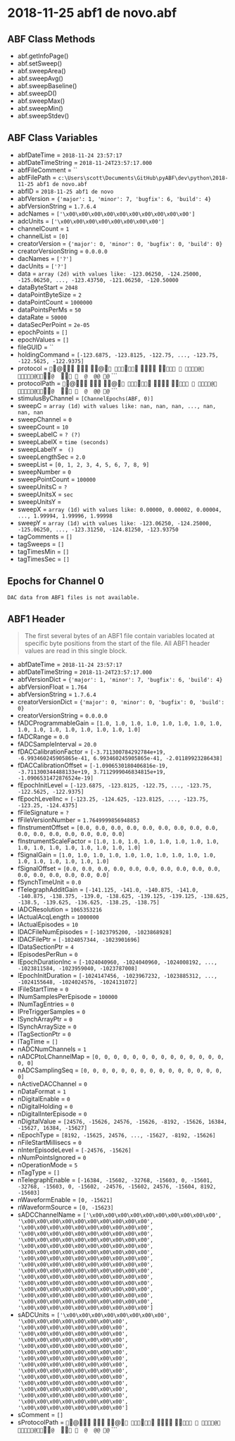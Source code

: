 # 2018-11-25 abf1 de novo.abf

## ABF Class Methods

* abf.getInfoPage()
* abf.setSweep()
* abf.sweepArea()
* abf.sweepAvg()
* abf.sweepBaseline()
* abf.sweepD()
* abf.sweepMax()
* abf.sweepMin()
* abf.sweepStdev()

## ABF Class Variables

* abfDateTime = `2018-11-24 23:57:17`
* abfDateTimeString = `2018-11-24T23:57:17.000`
* abfFileComment = ``
* abfFilePath = `c:\Users\scott\Documents\GitHub\pyABF\dev\python\2018-11-25 abf1 de novo.abf`
* abfID = `2018-11-25 abf1 de novo`
* abfVersion = `{'major': 1, 'minor': 7, 'bugfix': 6, 'build': 4}`
* abfVersionString = `1.7.6.4`
* adcNames = `['\x00\x00\x00\x00\x00\x00\x00\x00\x00\x00']`
* adcUnits = `['\x00\x00\x00\x00\x00\x00\x00\x00']`
* channelCount = `1`
* channelList = `[0]`
* creatorVersion = `{'major': 0, 'minor': 0, 'bugfix': 0, 'build': 0}`
* creatorVersionString = `0.0.0.0`
* dacNames = `['?']`
* dacUnits = `['?']`
* data = `array (2d) with values like: -123.06250, -124.25000, -125.06250, ..., -123.43750, -121.06250, -120.50000`
* dataByteStart = `2048`
* dataPointByteSize = `2`
* dataPointCount = `1000000`
* dataPointsPerMs = `50`
* dataRate = `50000`
* dataSecPerPoint = `2e-05`
* epochPoints = `[]`
* epochValues = `[]`
* fileGUID = ``
* holdingCommand = `[-123.6875, -123.8125, -122.75, ..., -123.75, -122.5625, -122.9375]`
* protocol = ` ` @           @ `      ` `    `          `           @         @   `            `    @                 `     `                        @         @  @      @      `      `    ``
* protocolPath = ` ` @           @ `      ` `    `          `           @         @   `            `    @                 `     `                        @         @  @      @      `      `    ``
* stimulusByChannel = `[ChannelEpochs(ABF, 0)]`
* sweepC = `array (1d) with values like: nan, nan, nan, ..., nan, nan, nan`
* sweepChannel = `0`
* sweepCount = `10`
* sweepLabelC = `? (?)`
* sweepLabelX = `time (seconds)`
* sweepLabelY = `           (        )`
* sweepLengthSec = `2.0`
* sweepList = `[0, 1, 2, 3, 4, 5, 6, 7, 8, 9]`
* sweepNumber = `0`
* sweepPointCount = `100000`
* sweepUnitsC = `?`
* sweepUnitsX = `sec`
* sweepUnitsY = `        `
* sweepX = `array (1d) with values like: 0.00000, 0.00002, 0.00004, ..., 1.99994, 1.99996, 1.99998`
* sweepY = `array (1d) with values like: -123.06250, -124.25000, -125.06250, ..., -123.31250, -124.81250, -123.93750`
* tagComments = `[]`
* tagSweeps = `[]`
* tagTimesMin = `[]`
* tagTimesSec = `[]`

## Epochs for Channel 0


```
DAC data from ABF1 files is not available.
```

## ABF1 Header

> The first several bytes of an ABF1 file contain variables     located at specific byte positions from the start of the file.     All ABF1 header values are read in this single block. 

* abfDateTime = `2018-11-24 23:57:17`
* abfDateTimeString = `2018-11-24T23:57:17.000`
* abfVersionDict = `{'major': 1, 'minor': 7, 'bugfix': 6, 'build': 4}`
* abfVersionFloat = `1.764`
* abfVersionString = `1.7.6.4`
* creatorVersionDict = `{'major': 0, 'minor': 0, 'bugfix': 0, 'build': 0}`
* creatorVersionString = `0.0.0.0`
* fADCProgrammableGain = `[1.0, 1.0, 1.0, 1.0, 1.0, 1.0, 1.0, 1.0, 1.0, 1.0, 1.0, 1.0, 1.0, 1.0, 1.0, 1.0]`
* fADCRange = `0.0`
* fADCSampleInterval = `20.0`
* fDACCalibrationFactor = `[-3.711300784292784e+19, -6.993460245905865e-41, 6.993460245905865e-41, -2.01189923286438]`
* fDACCalibrationOffset = `[-1.0906530180406816e-19, -3.711300344488133e+19, 3.7112999046834815e+19, -1.0906531472876524e-19]`
* fEpochInitLevel = `[-123.6875, -123.8125, -122.75, ..., -123.75, -122.5625, -122.9375]`
* fEpochLevelInc = `[-123.25, -124.625, -123.8125, ..., -123.75, -123.25, -124.4375]`
* fFileSignature = `?`
* fFileVersionNumber = `1.7649999856948853`
* fInstrumentOffset = `[0.0, 0.0, 0.0, 0.0, 0.0, 0.0, 0.0, 0.0, 0.0, 0.0, 0.0, 0.0, 0.0, 0.0, 0.0, 0.0]`
* fInstrumentScaleFactor = `[1.0, 1.0, 1.0, 1.0, 1.0, 1.0, 1.0, 1.0, 1.0, 1.0, 1.0, 1.0, 1.0, 1.0, 1.0, 1.0]`
* fSignalGain = `[1.0, 1.0, 1.0, 1.0, 1.0, 1.0, 1.0, 1.0, 1.0, 1.0, 1.0, 1.0, 1.0, 1.0, 1.0, 1.0]`
* fSignalOffset = `[0.0, 0.0, 0.0, 0.0, 0.0, 0.0, 0.0, 0.0, 0.0, 0.0, 0.0, 0.0, 0.0, 0.0, 0.0, 0.0]`
* fSynchTimeUnit = `0.0`
* fTelegraphAdditGain = `[-141.125, -141.0, -140.875, -141.0, -140.875, -138.375, -139.0, -138.625, -139.125, -139.125, -138.625, -138.5, -139.625, -136.625, -138.25, -138.75]`
* lADCResolution = `1065353216`
* lActualAcqLength = `1000000`
* lActualEpisodes = `10`
* lDACFileNumEpisodes = `[-1023795200, -1023868928]`
* lDACFilePtr = `[-1024057344, -1023901696]`
* lDataSectionPtr = `4`
* lEpisodesPerRun = `0`
* lEpochDurationInc = `[-1024040960, -1024040960, -1024008192, ..., -1023811584, -1023959040, -1023787008]`
* lEpochInitDuration = `[-1024147456, -1023967232, -1023885312, ..., -1024155648, -1024024576, -1024131072]`
* lFileStartTime = `0`
* lNumSamplesPerEpisode = `100000`
* lNumTagEntries = `0`
* lPreTriggerSamples = `0`
* lSynchArrayPtr = `0`
* lSynchArraySize = `0`
* lTagSectionPtr = `0`
* lTagTime = `[]`
* nADCNumChannels = `1`
* nADCPtoLChannelMap = `[0, 0, 0, 0, 0, 0, 0, 0, 0, 0, 0, 0, 0, 0, 0, 0]`
* nADCSamplingSeq = `[0, 0, 0, 0, 0, 0, 0, 0, 0, 0, 0, 0, 0, 0, 0, 0]`
* nActiveDACChannel = `0`
* nDataFormat = `1`
* nDigitalEnable = `0`
* nDigitalHolding = `0`
* nDigitalInterEpisode = `0`
* nDigitalValue = `[24576, -15626, 24576, -15626, -8192, -15626, 16384, -15627, 16384, -15627]`
* nEpochType = `[8192, -15625, 24576, ..., -15627, -8192, -15626]`
* nFileStartMillisecs = `0`
* nInterEpisodeLevel = `[-24576, -15626]`
* nNumPointsIgnored = `0`
* nOperationMode = `5`
* nTagType = `[]`
* nTelegraphEnable = `[-16384, -15602, -32768, -15603, 0, -15601, -32768, -15603, 0, -15602, -24576, -15602, 24576, -15604, 8192, -15603]`
* nWaveformEnable = `[0, -15621]`
* nWaveformSource = `[0, -15623]`
* sADCChannelName = `['\x00\x00\x00\x00\x00\x00\x00\x00\x00\x00', '\x00\x00\x00\x00\x00\x00\x00\x00\x00\x00', '\x00\x00\x00\x00\x00\x00\x00\x00\x00\x00', '\x00\x00\x00\x00\x00\x00\x00\x00\x00\x00', '\x00\x00\x00\x00\x00\x00\x00\x00\x00\x00', '\x00\x00\x00\x00\x00\x00\x00\x00\x00\x00', '\x00\x00\x00\x00\x00\x00\x00\x00\x00\x00', '\x00\x00\x00\x00\x00\x00\x00\x00\x00\x00', '\x00\x00\x00\x00\x00\x00\x00\x00\x00\x00', '\x00\x00\x00\x00\x00\x00\x00\x00\x00\x00', '\x00\x00\x00\x00\x00\x00\x00\x00\x00\x00', '\x00\x00\x00\x00\x00\x00\x00\x00\x00\x00', '\x00\x00\x00\x00\x00\x00\x00\x00\x00\x00', '\x00\x00\x00\x00\x00\x00\x00\x00\x00\x00', '\x00\x00\x00\x00\x00\x00\x00\x00\x00\x00', '\x00\x00\x00\x00\x00\x00\x00\x00\x00\x00']`
* sADCUnits = `['\x00\x00\x00\x00\x00\x00\x00\x00', '\x00\x00\x00\x00\x00\x00\x00\x00', '\x00\x00\x00\x00\x00\x00\x00\x00', '\x00\x00\x00\x00\x00\x00\x00\x00', '\x00\x00\x00\x00\x00\x00\x00\x00', '\x00\x00\x00\x00\x00\x00\x00\x00', '\x00\x00\x00\x00\x00\x00\x00\x00', '\x00\x00\x00\x00\x00\x00\x00\x00', '\x00\x00\x00\x00\x00\x00\x00\x00', '\x00\x00\x00\x00\x00\x00\x00\x00', '\x00\x00\x00\x00\x00\x00\x00\x00', '\x00\x00\x00\x00\x00\x00\x00\x00', '\x00\x00\x00\x00\x00\x00\x00\x00', '\x00\x00\x00\x00\x00\x00\x00\x00', '\x00\x00\x00\x00\x00\x00\x00\x00', '\x00\x00\x00\x00\x00\x00\x00\x00']`
* sComment = `[]`
* sProtocolPath = ` ` @           @ `      ` `    `          `           @         @   `            `    @                 `     `                        @         @  @      @      `      `    ``
